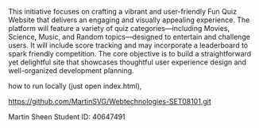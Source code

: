 This initiative focuses on crafting a vibrant and user-friendly Fun Quiz Website that delivers an engaging and visually appealing experience. The platform will feature a variety of quiz categories—including Movies, Science, Music, and Random topics—designed to entertain and challenge users. It will include score tracking and may incorporate a leaderboard to spark friendly competition. The core objective is to build a straightforward yet delightful site that showcases thoughtful user experience design and well-organized development planning.

how to run locally (just open index.html),

https://github.com/MartinSVG/Webtechnologies-SET08101.git

Martin Sheen 
Student ID: 40647491
